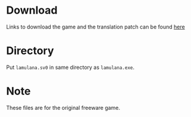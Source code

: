 # Download
Links to download the game and the translation patch can be found [here](http://agtp.romhack.net/project.php?id=lamulana)

# Directory
Put `lamulana.sv0` in same directory as `lamulana.exe`.

# Note
These files are for the original freeware game.
